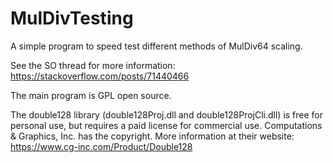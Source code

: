 # MulDivTesting
A simple program to speed test different methods of MulDiv64 scaling.

See the SO thread for more information: https://stackoverflow.com/posts/71440466

The main program is GPL open source.

The double128 library (double128Proj.dll and double128ProjCli.dll) is free for personal use, but requires a paid license for commercial use.
Computations & Graphics, Inc. has the copyright. More information at their website:
https://www.cg-inc.com/Product/Double128
